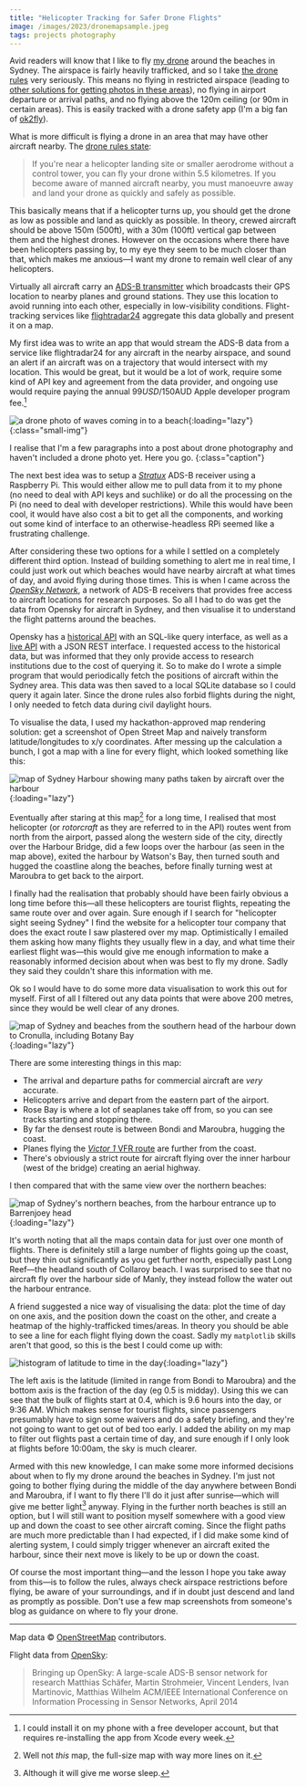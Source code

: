 ```yaml
---
title: "Helicopter Tracking for Safer Drone Flights"
image: /images/2023/dronemapsample.jpeg
tags: projects photography
---
```


Avid readers will know that I like to fly [my drone](/2023/06/11/dji-mini-3-pro/) around the beaches in Sydney. The airspace is fairly heavily trafficked, and so I take [the drone rules](https://www.casa.gov.au/knowyourdrone) very seriously. This means no flying in restricted airspace (leading to [other solutions for getting photos in these areas](https://youtu.be/gflq7LcE65I)), no flying in airport departure or arrival paths, and no flying above the 120m ceiling (or 90m in certain areas). This is easily tracked with a drone safety app (I'm a big fan of [ok2fly](https://ok2fly.com.au)).

What is more difficult is flying a drone in an area that may have other aircraft nearby. The [drone rules state](https://www.casa.gov.au/knowyourdrone/drone-rules):

> If you're near a helicopter landing site or smaller aerodrome without a control tower, you can fly your drone within 5.5 kilometres. If you become aware of manned aircraft nearby, you must manoeuvre away and land your drone as quickly and safely as possible.

This basically means that if a helicopter turns up, you should get the drone as low as possible and land as quickly as possible. In theory, crewed aircraft should be above 150m (500ft), with a 30m (100ft) vertical gap between them and the highest drones. However on the occasions where there have been helicopters passing by, to my eye they seem to be much closer than that, which makes me anxious—I want my drone to remain well clear of any helicopters.

Virtually all aircraft carry an [ADS-B transmitter][adsb] which broadcasts their GPS location to nearby planes and ground stations. They use this location to avoid running into each other, especially in low-visibility conditions. Flight-tracking services like [flightradar24](http://flightradar24.com) aggregate this data globally and present it on a map.

[adsb]: https://en.wikipedia.org/wiki/Automatic_Dependent_Surveillance–Broadcast

My first idea was to write an app that would stream the ADS-B data from a service like flightradar24 for any aircraft in the nearby airspace, and sound an alert if an aircraft was on a trajectory that would intersect with my location. This would be great, but it would be a lot of work, require some kind of API key and agreement from the data provider, and ongoing use would require paying the annual $99USD/$150AUD Apple developer program fee.[^no-sideload]

[^no-sideload]: I could install it on my phone with a free developer account, but that requires re-installing the app from Xcode every week.

![a drone photo of waves coming in to a beach](https://pics.willhbr.net/photos/2023-06-17.jpeg){:loading="lazy"}
{:class="small-img"}

I realise that I'm a few paragraphs into a post about drone photography and haven't included a drone photo yet. Here you go.
{:class="caption"}

The next best idea was to setup a [_Stratux_](https://stratux.co) ADS-B receiver using a Raspberry Pi. This would either allow me to pull data from it to my phone (no need to deal with API keys and suchlike) or do all the processing on the Pi (no need to deal with developer restrictions). While this would have been cool, it would have also cost a bit to get all the components, and working out some kind of interface to an otherwise-headless RPi seemed like a frustrating challenge.

After considering these two options for a while I settled on a completely different third option. Instead of building something to alert me in real time, I could just work out which beaches would have nearby aircraft at what times of day, and avoid flying during those times. This is when I came across the [_OpenSky Network_][opensky], a network of ADS-B receivers that provides free access to aircraft locations for research purposes. So all I had to do was get the data from Opensky for aircraft in Sydney, and then visualise it to understand the flight patterns around the beaches.

[opensky]: https://opensky-network.org

Opensky has a [historical API](https://opensky-network.org/data/historical-flight-data) with an SQL-like query interface, as well as a [live API](https://openskynetwork.github.io/opensky-api/) with a JSON REST interface. I requested access to the historical data, but was informed that they only provide access to research institutions due to the cost of querying it. So to make do I wrote a simple program that would periodically fetch the positions of aircraft within the Sydney area. This data was then saved to a local SQLite database so I could query it again later. Since the drone rules also forbid flights during the night, I only needed to fetch data during civil daylight hours.

To visualise the data, I used my hackathon-approved map rendering solution: get a screenshot of Open Street Map and naively transform latitude/longitudes to x/y coordinates. After messing up the calculation a bunch, I got a map with a line for every flight, which looked something like this:

![map of Sydney Harbour showing many paths taken by aircraft over the harbour](/images/2023/dronemapsample.jpeg){:loading="lazy"}

Eventually after staring at this map[^not-this-map] for a long time, I realised that most helicopter (or _rotorcraft_ as they are referred to in the API) routes went from north from the airport, passed along the western side of the city, directly over the Harbour Bridge, did a few loops over the harbour (as seen in the map above), exited the harbour by Watson's Bay, then turned south and hugged the coastline along the beaches, before finally turning west at Maroubra to get back to the airport.

[^not-this-map]: Well not _this_ map, the full-size map with way more lines on it.

I finally had the realisation that probably should have been fairly obvious a long time before this—all these helicopters are tourist flights, repeating the same route over and over again. Sure enough if I search for "helicopter sight seeing Sydney" I find the website for a helicopter tour company that does the exact route I saw plastered over my map. Optimistically I emailed them asking how many flights they usually flew in a day, and what time their earliest flight was—this would give me enough information to make a reasonably informed decision about when was best to fly my drone. Sadly they said they couldn't share this information with me.

Ok so I would have to do some more data visualisation to work this out for myself. First of all I filtered out any data points that were above 200 metres, since they would be well clear of any drones.

![map of Sydney and beaches from the southern head of the harbour down to Cronulla, including Botany Bay](/images/2023/dronesallbeaches.jpeg){:loading="lazy"}

There are some interesting things in this map:

- The arrival and departure paths for commercial aircraft are _very_ accurate.
- Helicopters arrive and depart from the eastern part of the airport.
- Rose Bay is where a lot of seaplanes take off from, so you can see tracks starting and stopping there.
- By far the densest route is between Bondi and Maroubra, hugging the coast.
- Planes flying the [_Victor 1_ VFR route][victor-1] are further from the coast.
- There's obviously a strict route for aircraft flying over the inner harbour (west of the bridge) creating an aerial highway.

[victor-1]: https://wanderwisdom.com/travel-destinations/How-to-Create-a-Navigation-Plan-for-a-VFR-flight

I then compared that with the same view over the northern beaches:

![map of Sydney's northern beaches, from the harbour entrance up to Barrenjoey head](/images/2023/dronesnorthernbeaches.jpeg){:loading="lazy"}

It's worth noting that all the maps contain data for just over one month of flights. There is definitely still a large number of flights going up the coast, but they thin out significantly as you get further north, especially past Long Reef—the headland south of Collaroy beach. I was surprised to see that no aircraft fly over the harbour side of Manly, they instead follow the water out the harbour entrance.

A friend suggested a nice way of visualising the data: plot the time of day on one axis, and the position down the coast on the other, and create a heatmap of the highly-trafficked times/areas. In theory you should be able to see a line for each flight flying down the coast. Sadly my `matplotlib` skills aren't that good, so this is the best I could come up with:

![histogram of latitude to time in the day](/images/2023/dronehistogram.png){:loading="lazy"}

The left axis is the latitude (limited in range from Bondi to Maroubra) and the bottom axis is the fraction of the day (eg 0.5 is midday). Using this we can see that the bulk of flights start at 0.4, which is 9.6 hours into the day, or 9:36 AM. Which makes sense for tourist flights, since passengers presumably have to sign some waivers and do a safety briefing, and they're not going to want to get out of bed too early. I added the ability on my map to filter out flights past a certain time of day, and sure enough if I only look at flights before 10:00am, the sky is much clearer.

Armed with this new knowledge, I can make some more informed decisions about when to fly my drone around the beaches in Sydney. I'm just not going to bother flying during the middle of the day anywhere between Bondi and Maroubra, if I want to fly there I'll do it just after sunrise—which will give me better light[^worse-sleep] anyway. Flying in the further north beaches is still an option, but I will still want to position myself somewhere with a good view up and down the coast to see other aircraft coming. Since the flight paths are much more predictable than I had expected, if I did make some kind of alerting system, I could simply trigger whenever an aircraft exited the harbour, since their next move is likely to be up or down the coast.

[^worse-sleep]: Although it will give me worse sleep.

Of course the most important thing—and the lesson I hope you take away from this—is to follow the rules, always check airspace restrictions before flying, be aware of your surroundings, and if in doubt just descend and land as promptly as possible. Don't use a few map screenshots from someone's blog as guidance on where to fly your drone.

---

Map data &copy; [OpenStreetMap](https://www.openstreetmap.org/copyright) contributors.

Flight data from [OpenSky][opensky]:

> Bringing up OpenSky: A large-scale ADS-B sensor network for research
> Matthias Schäfer, Martin Strohmeier, Vincent Lenders, Ivan Martinovic, Matthias Wilhelm
> ACM/IEEE International Conference on Information Processing in Sensor Networks, April 2014
